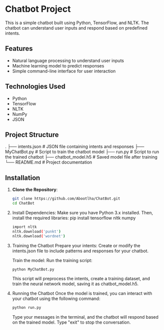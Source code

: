 # Chatbot Project

This is a simple chatbot built using Python, TensorFlow, and NLTK. The chatbot can understand user inputs and respond based on predefined intents. 

## Features
- Natural language processing to understand user inputs
- Machine learning model to predict responses
- Simple command-line interface for user interaction

## Technologies Used
- Python
- TensorFlow
- NLTK
- NumPy
- JSON

## Project Structure
. ├── intents.json # JSON file containing intents and responses ├── MyChatBot.py # Script to train the chatbot model ├── run.py # Script to run the trained chatbot ├── chatbot_model.h5 # Saved model file after training └── README.md # Project documentation


## Installation

1. **Clone the Repository**:
   ```bash
   git clone https://github.com/Abootlha/ChatBot.git
   cd ChatBot
   
2. Install Dependencies: Make sure you have Python 3.x installed. Then, install the required libraries:
   pip install tensorflow nltk numpy
   
   ```bash
   import nltk
   nltk.download('punkt')
   nltk.download('wordnet')
   
3. Training the Chatbot
   Prepare your intents: Create or modify the intents.json file to include patterns and responses for your chatbot.

   Train the model: Run the training script:
   ```bash
   python MyChatBot.py
   ``` 
   This script will preprocess the intents, create a training dataset, and train the neural network model, saving it as chatbot_model.h5.
   

4. Running the Chatbot
   Once the model is trained, you can interact with your chatbot using the following command:

   ```bash
   python run.py
   ```
   Type your messages in the terminal, and the chatbot will respond based on the trained model. Type "exit" to stop the conversation.

